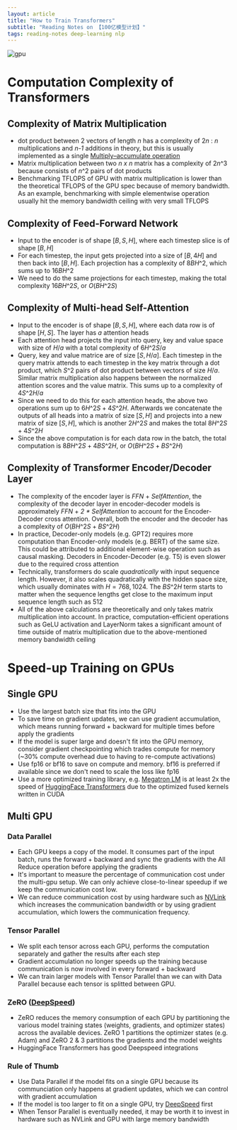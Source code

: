 ```yaml
---
layout: article
title: "How to Train Transformers"
subtitle: "Reading Notes on 【100亿模型计划】"
tags: reading-notes deep-learning nlp
---
```


![gpu](https://sijunhe-blog.s3.us-west-1.amazonaws.com/plots/post31/gpu.png)

<!--more-->

# Computation Complexity of Transformers

## Complexity of Matrix Multiplication
- dot product between 2 vectors of length *n* has a complexity of $2n$ : *n* multiplications and *n-1* additions in theory, but this is usually implemented as a single [Multiply–accumulate operation](https://en.wikipedia.org/wiki/Multiply%E2%80%93accumulate_operation)
- Matrix multiplication between two *n x n* matrix has a complexity of $2n\^3$ because consists of $n\^2$ pairs of dot products
- Benchmarking TFLOPS of GPU with matrix multiplication is lower than the theoretical TFLOPS of the GPU spec because of memory bandwidth. As an example, benchmarking with simple elementwise operation usually hit the memory bandwidth ceiling with very small TFLOPS

## Complexity of Feed-Forward Network

- Input to the encoder is of shape $[B, S, H]$, where each timestep slice is of shape $[B, H]$
- For each timestep, the input gets projected into a size of $[B, 4H]$ and then back into $[B, H]$. Each projection has a complexity of $8BH\^2$, which sums up to $16BH\^2$
- We need to do the same projections for each timestep, making the total complexity $16BH\^2S$, or $O(BH\^2S)$

## Complexity of Multi-head Self-Attention

- Input to the encoder is of shape $[B, S, H]$, where each data row is of shape $[H, S]$. The layer has $a$ attention heads
- Each attention head projects the input into query, key and value space with size of $H/a$ with a total complexity of $6H\^2 S/a$
- Query, key and value matrice are of size $[S, H/a]$. Each timestep in the query matrix attends to each timestep in the key matrix through a dot product, which $S\^2$ pairs of dot product between vectors of size $H/a$. Similar matrix multiplication also happens between the normalized attention scores and the value matrix. This sums up to a complexity of $4S\^2H/a$
- Since we need to do this for each attention heads, the above two operations sum up to $6H\^2 S + 4S\^2H$. Afterwards we concatenate the outputs of all heads into a matrix of size $[S, H]$ and projects into a new matrix of size $[S, H]$, which is another $2H\^2S$ and makes the total $8H\^2 S + 4S\^2H$
- Since the above computation is for each data row in the batch, the total computation is $8BH\^2S + 4BS\^2H$, or $O(BH\^2S + BS\^2H)$

## Complexity of Transformer Encoder/Decoder Layer

- The complexity of the encoder layer is *FFN* + *SelfAttention*, the complexity of the decoder layer in encoder-decoder models is approximately *FFN* + *2 * SelfAttention* to account for the Encoder-Decoder cross attention. Overall, both the encoder and the decoder has a complexity of $O(BH\^{2}S + BS\^{2}H)$
- In practice, Decoder-only models (e.g. GPT2) requires more computation than Encoder-only models (e.g. BERT) of the same size. This could be attributed to additional element-wise operation such as causal masking. Decoders in Encoder-Decoder (e.g. T5) is even slower due to the required cross attention
- Technically, transformers do scale *quadratically* with input sequence length. However, it also scales quadratically with the hidden space size, which usually dominates with $H=768,1024$. The $BS\^{2}H$ term starts to matter when the sequence lengths get close to the maximum input sequence length such as 512
- All of the above calculations are theoretically and only takes matrix multiplication into account. In practice, computation-efficient operations such as GeLU activation and LayerNorm takes a significant amount of time outside of matrix multiplication due to the above-mentioned memory bandwidth ceiling



# Speed-up Training on GPUs

## Single GPU

- Use the largest batch size that fits into the GPU
- To save time on gradient updates, we can use gradient accumulation, which means running forward + backward for multiple times before apply the gradients
- If the model is super large and doesn't fit into the GPU memory, consider gradient checkpointing which trades compute for memory (~30% compute overhead due to having to re-compute activations)
- Use fp16 or bf16  to save on compute and memory. bf16 is preferred if available since we don't need to scale the loss like fp16
- Use a more optimized training library, e.g. [Megatron LM](https://github.com/NVIDIA/Megatron-LM) is at least 2x the speed of [HuggingFace Transformers]() due to the optimized fused kernels written in CUDA

## Multi GPU

### Data Parallel

- Each GPU keeps a copy of the model. It consumes part of the input batch, runs the forward + backward and sync the gradients with the All Reduce operation before applying the gradients
- It's important to measure the percentage of communication cost under the multi-gpu setup. We can only achieve close-to-linear speedup if we keep the communication cost low. 
- We can reduce communication cost by using hardware such as [NVLink](https://www.nvidia.com/en-us/data-center/nvlink/) which increases the communication bandwidth or by using gradient accumulation, which lowers the communication frequency.

### Tensor Parallel

- We split each tensor across each GPU, performs the computation separately and gather the results after each step
- Gradient accumulation no longer speeds up the training because communication is now involved in every forward + backward
- We can train larger models with Tensor Parallel than we can with Data Parallel because each tensor is splitted between GPU. 

### ZeRO ([DeepSpeed](https://www.deepspeed.ai/))

- ZeRO reduces the memory consumption of each GPU by partitioning the various model training states (weights, gradients, and optimizer states) across the available devices. ZeRO 1 partitions the optimizer states (e.g. Adam) and ZeRO 2 & 3 partitions the gradients and the model weights
- HuggingFace Transformers has good Deepspeed integrations

### Rule of Thumb

- Use Data Parallel if the model fits on a single GPU because its communciation only happens at gradient updates, which we can control with gradient accumulation
- If the model is too larger to fit on a single GPU, try [DeepSpeed](https://www.deepspeed.ai/) first
- When Tensor Parallel is eventually needed, it may be worth it to invest in hardware such as NVLink and GPU with large memory bandwidth